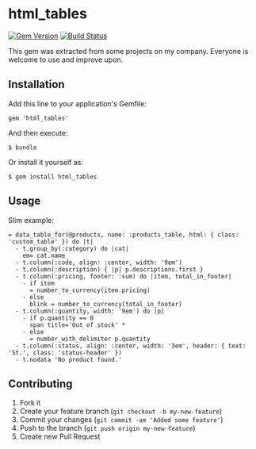 # html_tables

[![Gem Version](https://badge.fury.io/rb/html_tables.svg)](https://badge.fury.io/rb/html_tables)
[![Build Status](https://travis-ci.org/elementar/html_tables.svg?branch=master)](https://travis-ci.org/elementar/html_tables)

This gem was extracted from some projects on my company. Everyone is welcome to use and improve upon.

## Installation

Add this line to your application's Gemfile:

    gem 'html_tables'

And then execute:

    $ bundle

Or install it yourself as:

    $ gem install html_tables

## Usage

Slim example:

    = data_table_for(@products, name: :products_table, html: { class: 'custom_table' }) do |t|
      - t.group_by(:category) do |cat|
        em= cat.name
      - t.column(:code, align: :center, width: '9em')
      - t.column(:description) { |p| p.descriptions.first }
      - t.column(:pricing, footer: :sum) do |item, total_in_footer|
        - if item
          = number_to_currency(item.pricing)
        - else
          blink = number_to_currency(total_in_footer)
      - t.column(:quantity, width: '9em') do |p|
        - if p.quantity == 0
          span title='Out of stock' *
        - else
          = number_with_delimiter p.quantity
      - t.column(:status, align: :center, width: '3em', header: { text: 'St.', class: 'status-header' })
      - t.nodata 'No product found.'

## Contributing

1. Fork it
2. Create your feature branch (`git checkout -b my-new-feature`)
3. Commit your changes (`git commit -am 'Added some feature'`)
4. Push to the branch (`git push origin my-new-feature`)
5. Create new Pull Request
